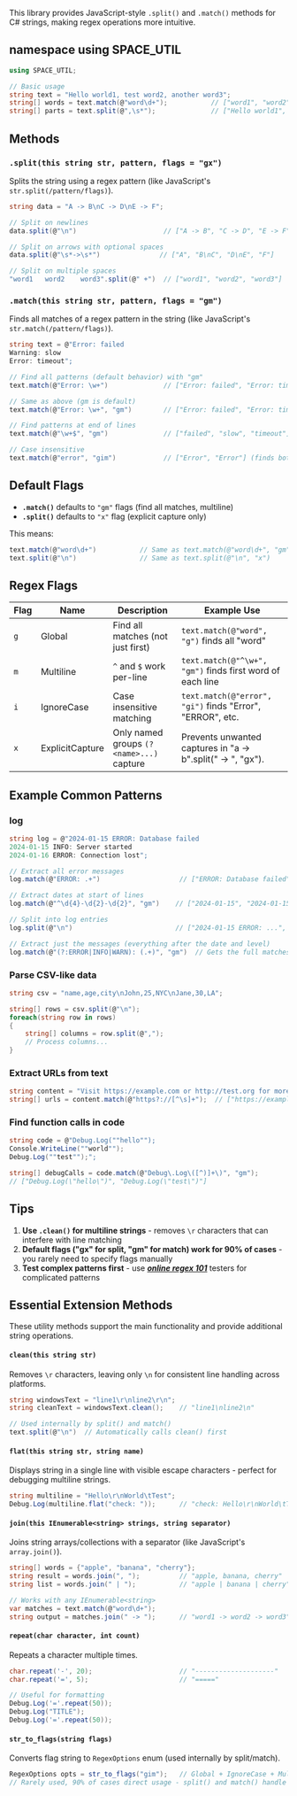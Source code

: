 
This library provides JavaScript-style `.split()` and `.match()` methods for C# strings, making regex operations more intuitive.
## namespace using SPACE_UTIL

```csharp
using SPACE_UTIL;

// Basic usage
string text = "Hello world1, test word2, another word3";
string[] words = text.match(@"word\d+");           // ["word1", "word2", "word3"]
string[] parts = text.split(@",\s*");              // ["Hello world1", "test word2", "another word3"]
```

## Methods

### `.split(this string str, pattern, flags = "gx")`

Splits the string using a regex pattern (like JavaScript's `str.split(/pattern/flags)`).

```csharp
string data = "A -> B\nC -> D\nE -> F";

// Split on newlines
data.split(@"\n")                      // ["A -> B", "C -> D", "E -> F"]

// Split on arrows with optional spaces
data.split(@"\s*->\s*")               // ["A", "B\nC", "D\nE", "F"]

// Split on multiple spaces
"word1   word2    word3".split(@" +")  // ["word1", "word2", "word3"]
```

### `.match(this string str, pattern, flags = "gm")`

Finds all matches of a regex pattern in the string (like JavaScript's `str.match(/pattern/flags)`).

```csharp
string text = @"Error: failed
Warning: slow  
Error: timeout";

// Find all patterns (default behavior) with "gm"
text.match(@"Error: \w+")              // ["Error: failed", "Error: timeout"]

// Same as above (gm is default)
text.match(@"Error: \w+", "gm")        // ["Error: failed", "Error: timeout"]

// Find patterns at end of lines
text.match(@"\w+$", "gm")              // ["failed", "slow", "timeout"]

// Case insensitive
text.match(@"error", "gim")            // ["Error", "Error"] (finds both)
```

## Default Flags

- **`.match()`** defaults to `"gm"` flags (find all matches, multiline)
- **`.split()`** defaults to `"x"` flag (explicit capture only)

This means:

```csharp
text.match(@"word\d+")           // Same as text.match(@"word\d+", "gm")
text.split(@"\n")                // Same as text.split(@"\n", "x")
```

## Regex Flags

| Flag | Name            | Description                              | Example Use                                                    |
| ---- | --------------- | ---------------------------------------- | -------------------------------------------------------------- |
| `g`  | Global          | Find all matches (not just first)        | `text.match(@"word", "g")` finds all "word"                    |
| `m`  | Multiline       | `^` and `$` work per-line                | `text.match(@"^\w+", "gm")` finds first word of each line      |
| `i`  | IgnoreCase      | Case insensitive matching                | `text.match(@"error", "gi")` finds "Error", "ERROR", etc.      |
| `x`  | ExplicitCapture | Only named groups `(?<name>...)` capture | Prevents unwanted captures in    "a -> b".split(" -> ", "gx"). |

## Example Common Patterns

### log
```csharp
string log = @"2024-01-15 ERROR: Database failed
2024-01-15 INFO: Server started  
2024-01-16 ERROR: Connection lost";

// Extract all error messages
log.match(@"ERROR: .+")                    // ["ERROR: Database failed", "ERROR: Connection lost"]

// Extract dates at start of lines
log.match(@"^\d{4}-\d{2}-\d{2}", "gm")    // ["2024-01-15", "2024-01-15", "2024-01-16"]

// Split into log entries
log.split(@"\n")                          // ["2024-01-15 ERROR: ...", "2024-01-15 INFO: ...", ...]

// Extract just the messages (everything after the date and level)
log.match(@"(?:ERROR|INFO|WARN): (.+)", "gm")  // Gets the full matches
```
### Parse CSV-like data

```csharp
string csv = "name,age,city\nJohn,25,NYC\nJane,30,LA";

string[] rows = csv.split(@"\n");
foreach(string row in rows)
{
    string[] columns = row.split(@",");
    // Process columns...
}
```
### Extract URLs from text

```csharp
string content = "Visit https://example.com or http://test.org for more info";
string[] urls = content.match(@"https?://[^\s]+");  // ["https://example.com", "http://test.org"]
```

### Find function calls in code

```csharp
string code = @"Debug.Log(""hello"");
Console.WriteLine(""world"");
Debug.Log(""test"");";

string[] debugCalls = code.match(@"Debug\.Log\([^)]+\)", "gm");  
// ["Debug.Log(\"hello\")", "Debug.Log(\"test\")"]
```

## Tips

1. **Use `.clean()` for multiline strings** - removes `\r` characters that can interfere with line matching
2. **Default flags ("gx" for split, "gm" for match) work for 90% of cases** - you rarely need to specify flags manually
3. **Test complex patterns first** - use [***online regex 101***](https://regex101.com/) testers for complicated patterns

## Essential Extension Methods

These utility methods support the main functionality and provide additional string operations.

#### `clean(this string str)`

Removes `\r` characters, leaving only `\n` for consistent line handling across platforms.

```csharp
string windowsText = "line1\r\nline2\r\n";
string cleanText = windowsText.clean();    // "line1\nline2\n"

// Used internally by split() and match()
text.split(@"\n")  // Automatically calls clean() first
```

#### `flat(this string str, string name)`

Displays string in a single line with visible escape characters - perfect for debugging multiline strings.

```csharp
string multiline = "Hello\r\nWorld\tTest";
Debug.Log(multiline.flat("check: "));      // "check: Hello\r\nWorld\tTest"
```

#### `join(this IEnumerable<string> strings, string separator)`

Joins string arrays/collections with a separator (like JavaScript's `array.join()`).

```csharp
string[] words = {"apple", "banana", "cherry"};
string result = words.join(", ");          // "apple, banana, cherry"
string list = words.join(" | ");           // "apple | banana | cherry"

// Works with any IEnumerable<string>
var matches = text.match(@"word\d+");
string output = matches.join(" -> ");      // "word1 -> word2 -> word3"
```

#### `repeat(char character, int count)`

Repeats a character multiple times.

```csharp
char.repeat('-', 20);                      // "--------------------"
char.repeat('=', 5);                       // "====="

// Useful for formatting
Debug.Log('='.repeat(50));
Debug.Log("TITLE");
Debug.Log('='.repeat(50));
```

#### `str_to_flags(string flags)`

Converts flag string to `RegexOptions` enum (used internally by split/match).

```csharp
RegexOptions opts = str_to_flags("gim");   // Global + IgnoreCase + Multiline
// Rarely used, 90% of cases direct usage - split() and match() handle this automatically
```
